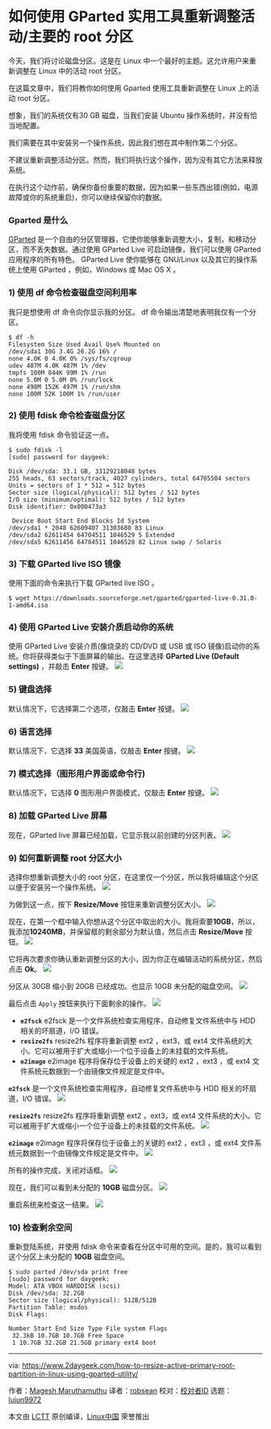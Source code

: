 如何使用 GParted 实用工具重新调整活动/主要的 root 分区
======
今天，我们将讨论磁盘分区。这是在 Linux 中一个最好的主题。这允许用户来重新调整在 Linux 中的活动 root 分区。

在这篇文章中，我们将教你如何使用 Gparted 使用工具重新调整在 Linux 上的活动 root 分区。

想象，我们的系统仅有30 GB 磁盘，当我们安装 Ubuntu 操作系统时，并没有恰当地配置。

我们需要在其中安装另一个操作系统，因此我们想在其中制作第二个分区。

不建议重新调整活动分区。然而，我们将执行这个操作，因为没有其它方法来释放系统。

在执行这个动作前，确保你备份重要的数据，因为如果一些东西出错(例如，电源故障或你的系统重启)，你可以继续保留你的数据。

### Gparted 是什么

[GParted][1] 是一个自由的分区管理器，它使你能够重新调整大小，复制，和移动分区，而不丢失数据。通过使用 GParted Live 可启动镜像，我们可以使用 GParted 应用程序的所有特色。 GParted Live 使你能够在 GNU/Linux 以及其它的操作系统上使用 GParted ，例如，Windows 或 Mac OS X 。

### 1) 使用 df 命令检查磁盘空间利用率

我只是想使用 df 命令向你显示我的分区。 df 命令输出清楚地表明我仅有一个分区。
```
$ df -h
Filesystem Size Used Avail Use% Mounted on
/dev/sda1 30G 3.4G 26.2G 16% /
none 4.0K 0 4.0K 0% /sys/fs/cgroup
udev 487M 4.0K 487M 1% /dev
tmpfs 100M 844K 99M 1% /run
none 5.0M 0 5.0M 0% /run/lock
none 498M 152K 497M 1% /run/shm
none 100M 52K 100M 1% /run/user

```

### 2) 使用 fdisk 命令检查磁盘分区

我将使用 fdisk 命令验证这一点。
```
$ sudo fdisk -l
[sudo] password for daygeek:

Disk /dev/sda: 33.1 GB, 33129218048 bytes
255 heads, 63 sectors/track, 4027 cylinders, total 64705504 sectors
Units = sectors of 1 * 512 = 512 bytes
Sector size (logical/physical): 512 bytes / 512 bytes
I/O size (minimum/optimal): 512 bytes / 512 bytes
Disk identifier: 0x000473a3

 Device Boot Start End Blocks Id System
/dev/sda1 * 2048 62609407 31303680 83 Linux
/dev/sda2 62611454 64704511 1046529 5 Extended
/dev/sda5 62611456 64704511 1046528 82 Linux swap / Solaris

```

### 3) 下载 GParted live ISO 镜像

使用下面的命令来执行下载 GParted live ISO 。
```
$ wget https://downloads.sourceforge.net/gparted/gparted-live-0.31.0-1-amd64.iso

```

### 4) 使用 GParted Live 安装介质启动你的系统

使用 GParted Live 安装介质(像烧录的 CD/DVD 或 USB 或 ISO 镜像)启动你的系统。你将获得类似于下面屏幕的输出。在这里选择 **GParted Live (Default settings)** ，并敲击 **Enter** 按键。
![][3]

### 5) 键盘选择

默认情况下，它选择第二个选项，仅敲击 **Enter** 按键。
![][4]

### 6) 语言选择

默认情况下，它选择 **33** 美国英语，仅敲击 **Enter** 按键。
![][5]

### 7) 模式选择（图形用户界面或命令行)

默认情况下，它选择 **0** 图形用户界面模式，仅敲击 **Enter** 按键。
![][6]

### 8) 加载 GParted Live 屏幕

现在，GParted live 屏幕已经加载，它显示我以前创建的分区列表。
![][7]

### 9) 如何重新调整 root 分区大小

选择你想重新调整大小的 root 分区，在这里仅一个分区，所以我将编辑这个分区以便于安装另一个操作系统。
![][8]

为做到这一点，按下 **Resize/Move** 按钮来重新调整分区大小。
![][9]

现在，在第一个框中输入你想从这个分区中取出的大小。我将索要**10GB**，所以，我添加**10240MB**，并保留框的剩余部分为默认值，然后点击 **Resize/Move** 按钮。
![][10]

它将再次要求你确认重新调整分区的大小，因为你正在编辑活动的系统分区，然后点击 **Ok**。
![][11]

分区从 30GB 缩小到 20GB 已经成功。也显示 10GB 未分配的磁盘空间。
![][12]

最后点击 `Apply` 按钮来执行下面剩余的操作。
![][13]

  * **`e2fsck`** e2fsck 是一个文件系统检查实用程序，自动修复文件系统中与 HDD 相关的坏扇道，I/O 错误。
  * **`resize2fs`** resize2fs 程序将重新调整 ext2 ，ext3，或 ext4 文件系统的大小。它可以被用于扩大或缩小一个位于设备上的未挂载的文件系统。
  * **`e2image`** e2image 程序将保存位于设备上的关键的 ext2 ，ext3 ，或 ext4 文件系统元数据到一个由镜像文件规定是文件中。



**`e2fsck`** 是一个文件系统检查实用程序，自动修复文件系统中与 HDD 相关的坏扇道，I/O 错误。
![][14]

**`resize2fs`** resize2fs 程序将重新调整 ext2 ，ext3，或 ext4 文件系统的大小。它可以被用于扩大或缩小一个位于设备上的未挂载的文件系统。
![][15]

**`e2image`** e2image 程序将保存位于设备上的关键的 ext2 ，ext3 ，或 ext4 文件系统元数据到一个由镜像文件规定是文件中。
![][16]

所有的操作完成，关闭对话框。
![][17]

现在，我们可以看到未分配的  **10GB** 磁盘分区。
![][18]

重启系统来检查这一结果。
![][19]

### 10) 检查剩余空间

重新登陆系统，并使用 fdisk 命令来查看在分区中可用的空间。是的，我可以看到这个分区上未分配的 **10GB** 磁盘空间。
```
$ sudo parted /dev/sda print free
[sudo] password for daygeek:
Model: ATA VBOX HARDDISK (scsi)
Disk /dev/sda: 32.2GB
Sector size (logical/physical): 512B/512B
Partition Table: msdos
Disk Flags:

Number Start End Size Type File system Flags
 32.3kB 10.7GB 10.7GB Free Space
 1 10.7GB 32.2GB 21.5GB primary ext4 boot

```

--------------------------------------------------------------------------------

via: https://www.2daygeek.com/how-to-resize-active-primary-root-partition-in-linux-using-gparted-utility/

作者：[Magesh Maruthamuthu][a]
译者：[robsean](https://github.com/robsean)
校对：[校对者ID](https://github.com/校对者ID)
选题：[lujun9972](https://github.com/lujun9972)

本文由 [LCTT](https://github.com/LCTT/TranslateProject) 原创编译，[Linux中国](https://linux.cn/) 荣誉推出

[a]:https://www.2daygeek.com/author/magesh/
[1]:https://gparted.org/
[2]:data:image/gif;base64,R0lGODlhAQABAIAAAAAAAP///yH5BAEAAAAALAAAAAABAAEAAAIBRAA7
[3]:https://www.2daygeek.com/wp-content/uploads/2014/08/how-to-resize-active-primary-root-partition-in-linux-using-gparted-utility-1.png
[4]:https://www.2daygeek.com/wp-content/uploads/2014/08/how-to-resize-active-primary-root-partition-in-linux-using-gparted-utility-2.png
[5]:https://www.2daygeek.com/wp-content/uploads/2014/08/how-to-resize-active-primary-root-partition-in-linux-using-gparted-utility-3.png
[6]:https://www.2daygeek.com/wp-content/uploads/2014/08/how-to-resize-active-primary-root-partition-in-linux-using-gparted-utility-4.png
[7]:https://www.2daygeek.com/wp-content/uploads/2014/08/how-to-resize-active-primary-root-partition-in-linux-using-gparted-utility-5.png
[8]:https://www.2daygeek.com/wp-content/uploads/2014/08/how-to-resize-active-primary-root-partition-in-linux-using-gparted-utility-6.png
[9]:https://www.2daygeek.com/wp-content/uploads/2014/08/how-to-resize-active-primary-root-partition-in-linux-using-gparted-utility-7.png
[10]:https://www.2daygeek.com/wp-content/uploads/2014/08/how-to-resize-active-primary-root-partition-in-linux-using-gparted-utility-8.png
[11]:https://www.2daygeek.com/wp-content/uploads/2014/08/how-to-resize-active-primary-root-partition-in-linux-using-gparted-utility-9.png
[12]:https://www.2daygeek.com/wp-content/uploads/2014/08/how-to-resize-active-primary-root-partition-in-linux-using-gparted-utility-10.png
[13]:https://www.2daygeek.com/wp-content/uploads/2014/08/how-to-resize-active-primary-root-partition-in-linux-using-gparted-utility-11.png
[14]:https://www.2daygeek.com/wp-content/uploads/2014/08/how-to-resize-active-primary-root-partition-in-linux-using-gparted-utility-12.png
[15]:https://www.2daygeek.com/wp-content/uploads/2014/08/how-to-resize-active-primary-root-partition-in-linux-using-gparted-utility-13.png
[16]:https://www.2daygeek.com/wp-content/uploads/2014/08/how-to-resize-active-primary-root-partition-in-linux-using-gparted-utility-14.png
[17]:https://www.2daygeek.com/wp-content/uploads/2014/08/how-to-resize-active-primary-root-partition-in-linux-using-gparted-utility-15.png
[18]:https://www.2daygeek.com/wp-content/uploads/2014/08/how-to-resize-active-primary-root-partition-in-linux-using-gparted-utility-16.png
[19]:https://www.2daygeek.com/wp-content/uploads/2014/08/how-to-resize-active-primary-root-partition-in-linux-using-gparted-utility-17.png
